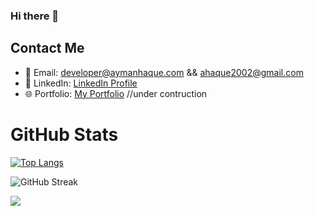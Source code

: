 ### Hi there 👋

## Contact Me 
- 📧 Email: developer@aymanhaque.com && ahaque2002@gmail.com
- 💼 LinkedIn: [LinkedIn Profile](https://www.linkedin.com/in/AymanHawk/)
- 🌐 Portfolio: [My Portfolio](https://www.aymanhaque.com) //under contruction 


# GitHub Stats

[![Top Langs](https://github-readme-stats.vercel.app/api/top-langs/?username=AymanHawk&theme=tokyonight)](https://github.com/anuraghazra/github-readme-stats)

![GitHub Streak](https://github-readme-streak-stats.herokuapp.com/?user=AymanHawk&background=30,4ECDC4,4ECDC4)



![](https://komarev.com/ghpvc/?username=AymanHawk)





<!--
**AymanHawk/AymanHawk** is a ✨ _special_ ✨ repository because its `README.md` (this file) appears on your GitHub profile.

Here are some ideas to get you started:

- 🔭 I’m currently working on ...
- 🌱 I’m currently learning ...
- 👯 I’m looking to collaborate on ...
- 🤔 I’m looking for help with ...
- 💬 Ask me about ...
- 📫 How to reach me: ...
- 😄 Pronouns: ...
- ⚡ Fun fact: ...


![AymanHawk's GitHub Stats](https://github-readme-stats.vercel.app/api?username=AymanHawk&show_icons=true&count_private=true&bg_color=30,4ECDC4,4ECDC4)

![GitHub Activity Graph](https://activity-graph.herokuapp.com/graph?username=AymanHawk)

![GitHub Trophy](https://github-profile-trophy.vercel.app/?username=AymanHawk)
![Wakatime Week Stats](https://github-readme-stats.vercel.app/api/wakatime?username=AymanHawk)
-->

